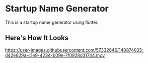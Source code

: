 # Startup Name Generator

This is a startup name generator using flutter.

## Here's How It Looks
https://user-images.githubusercontent.com/57332846/140874035-d42e629a-c1e9-4234-b09e-7f0928d31744.mov

